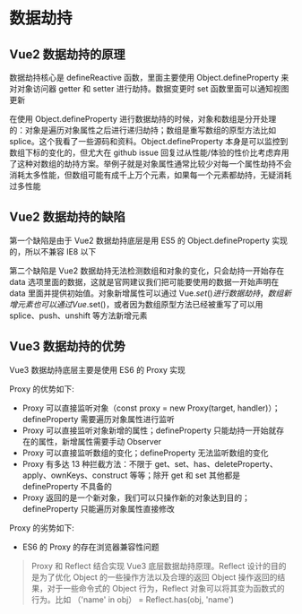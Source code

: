 # 数据劫持

## Vue2 数据劫持的原理

数据劫持核心是 defineReactive 函数，里面主要使用 Object.defineProperty 来对对象访问器 getter 和 setter 进行劫持。数据变更时 set 函数里面可以通知视图更新

在使用 Object.defineProperty 进行数据劫持的时候，对象和数组是分开处理的：对象是遍历对象属性之后进行递归劫持；数组是重写数组的原型方法比如 splice。这个我看了一些源码和资料。Object.defineProperty 本身是可以监控到数组下标的变化的，但尤大在 github issue 回复过从性能/体验的性价比考虑弃用了这种对数组的劫持方案。举例子就是对象属性通常比较少对每一个属性劫持不会消耗太多性能，但数组可能有成千上万个元素，如果每一个元素都劫持，无疑消耗过多性能

## Vue2 数据劫持的缺陷

第一个缺陷是由于 Vue2 数据劫持底层是用 ES5 的 Object.defineProperty 实现的，所以不兼容 IE8 以下

第二个缺陷是 Vue2 数据劫持无法检测数组和对象的变化，只会劫持一开始存在 data 选项里面的数据，这就是官网建议我们把可能要使用的数据一开始声明在 data 里面并提供初始值。对象新增属性可以通过 Vue.$set() 进行数据劫持，数组新增元素也可以通过 Vue.$set()，或者因为数组原型方法已经被重写了可以用 splice、push、unshift 等方法新增元素

## Vue3 数据劫持的优势

Vue3 数据劫持底层主要是使用 ES6 的 Proxy 实现

Proxy 的优势如下:

- Proxy 可以直接监听对象（const proxy = new Proxy(target, handler)）；defineProperty 需要遍历对象属性进行监听
- Proxy 可以直接监听对象新增的属性；defineProperty 只能劫持一开始就存在的属性，新增属性需要手动 Observer
- Proxy 可以直接监听数组的变化；defineProperty 无法监听数组的变化
- Proxy 有多达 13 种拦截方法：不限于 get、set、has、deleteProperty、apply、ownKeys、construct 等等；除开 get 和 set 其他都是 defineProperty 不具备的
- Proxy 返回的是一个新对象，我们可以只操作新的对象达到目的；defineProperty 只能遍历对象属性直接修改

Proxy 的劣势如下:

- ES6 的 Proxy 的存在浏览器兼容性问题

> Proxy 和 Reflect 结合实现 Vue3 底层数据劫持原理。Reflect 设计的目的是为了优化 Object 的一些操作方法以及合理的返回 Object 操作返回的结果，对于一些命令式的 Object 行为，Reflect 对象可以将其变为函数式的行为。比如 （'name' in obj） = Reflect.has(obj, 'name')
